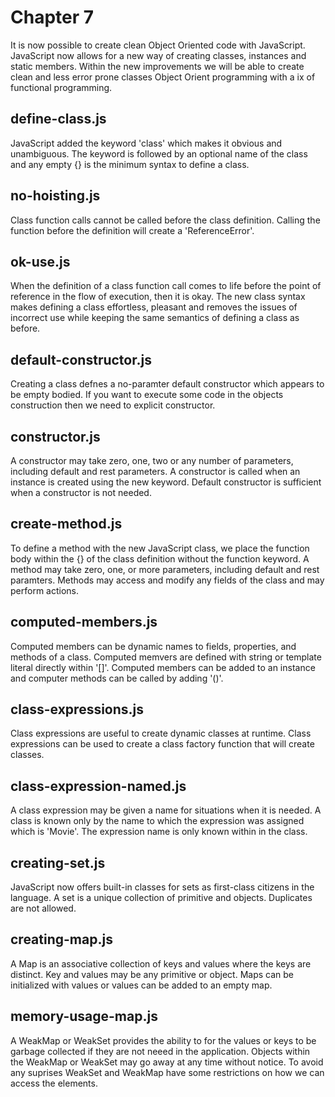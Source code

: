 # Chapter 7
It is now possible to create clean Object Oriented code with JavaScript. JavaScript now allows for a new way of creating classes, instances and static members. Within the new improvements we will be able to create clean and less error prone classes Object Orient programming with a ix of functional programming.

## define-class.js
JavaScript added the keyword 'class' which makes it obvious and unambiguous. The keyword is followed by an optional name of the class and any empty {} is the minimum syntax to define a class.

## no-hoisting.js
Class function calls cannot be called before the class definition. Calling the function before the definition will create a 'ReferenceError'.

## ok-use.js
When the definition of a class function call comes to life before the point of reference in the flow of execution, then it is okay. The new class syntax makes defining a class effortless, pleasant and removes the issues of incorrect use while keeping the same semantics of defining a class as before.

## default-constructor.js
Creating a class defnes a no-paramter default constructor which appears to be empty bodied. If you want to execute some code in the objects construction then we need to explicit constructor.

## constructor.js
A constructor may take zero, one, two or any number of parameters, including default and rest parameters. A constructor is called when an instance is created using the new keyword. Default constructor is sufficient when a constructor is not needed.

## create-method.js
To define a method with the new JavaScript class, we place the function body within the {} of the class definition without the function keyword.
A method may take zero, one, or more parameters, including default and rest paramters. Methods may access and modify any fields of the class and may perform actions.

## computed-members.js
Computed members can be dynamic names to fields, properties, and methods of a class. Computed memvers are defined with string or template literal directly within '[]'. Computed members can be added to an instance and computer methods can be called by adding '()'.

## class-expressions.js
Class expressions are useful to create dynamic classes at runtime. Class expressions can be used to create a class factory function that will create classes.

## class-expression-named.js
A class expression may be given a name for situations when it is needed. A class is known only by the name to which the expression was assigned which is 'Movie'. The expression name is only known within in the class.

## creating-set.js
JavaScript now offers built-in classes for sets as first-class citizens in the language. A set is a unique collection of primitive and objects. Duplicates are not allowed.

## creating-map.js
A Map is an associative collection of keys and values where the keys are distinct. Key and values may be any primitive or object. Maps can be initialized with values or values can be added to an empty map.

## memory-usage-map.js
A WeakMap or WeakSet provides the ability to for the values or keys to be garbage collected if they are not neeed in the application. Objects within the WeakMap or WeakSet may go away at any time without notice. To avoid any suprises WeakSet and WeakMap have some restrictions on how we can access the elements.